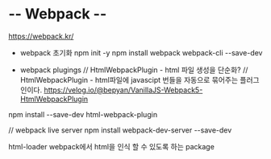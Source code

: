 -- Webpack --
=============
https://webpack.kr/

- webpack 초기화
npm init -y
npm install webpack webpack-cli --save-dev

- webpack plugings
// HtmlWebpackPlugin - html 파일 생성을 단순화?
// HtmlWebpackPlugin  - html파일에 javascipt 번들을 자동으로 묶어주는 플러그인이다.
https://velog.io/@bepyan/VanillaJS-Webpack5-HtmlWebpackPlugin

npm install --save-dev html-webpack-plugin

// webpack live server
npm install webpack-dev-server --save-dev

html-loader
webpack에서 html을 인식 할 수 있도록 하는 package
